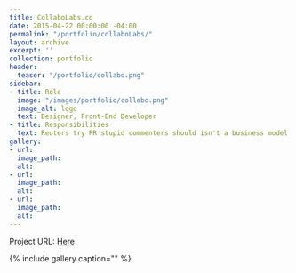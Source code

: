```yaml
---
title: CollaboLabs.co
date: 2015-04-22 00:00:00 -04:00
permalink: "/portfolio/collaboLabs/"
layout: archive
excerpt: ''
collection: portfolio
header:
  teaser: "/portfolio/collabo.png"
sidebar:
- title: Role
  image: "/images/portfolio/collabo.png"
  image_alt: logo
  text: Designer, Front-End Developer
- title: Responsibilities
  text: Reuters try PR stupid commenters should isn't a business model
gallery:
- url: 
  image_path: 
  alt: 
- url: 
  image_path: 
  alt: 
- url: 
  image_path: 
  alt: 
---
```


Project URL: [Here](https://www.collabolab.co.nz)

{% include gallery caption="" %}
